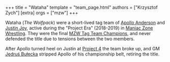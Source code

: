 +++
title = "Wataha"
template = "team_page.html"
authors = ["Krzysztof Zych"]
[extra]
orgs = ["mzw"]
+++

Wataha (_The Wolfpack_) were a short-lived tag team of [Apollo Anderson](@/w/apollo-anderson.md) and [Justin Joy](@/w/justin-joy.md), active during the "Project Era" (2018-2019) in [Maniac Zone Wrestling](@/o/mzw.md). They were the final [MZW Tag Team Champions](@/c/mzw-tag-team-championship.md), and never defended the title due to tensions between the two members.

After Apollo turned heel on Justin at [Project 4](@/e/mzw/2019-03-23-mzw-project-4-open-your-eyes.md) the team broke up, and GM [Jędruś Bułecka](@/w/jedrus-bulecka.md) stripped Apollo of his championship belt, retiring the title.
